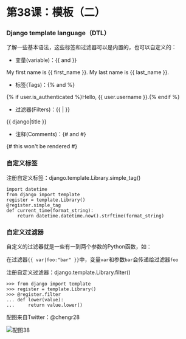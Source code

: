 # 第38课：模板（二）

### Django template language（DTL）
了解一些基本语法，这些标签和过滤器可以是内置的，也可以自定义的：
* 变量(variable)：{{ and }}

My first name is {{ first_name }}. My last name is {{ last_name }}.

* 标签(Tags)：{% and %} 

{% if user.is_authenticated %}Hello, {{ user.username }}.{% endif %}

* 过滤器(Filters)：{{ | }}

{{ django|title }}

* 注释(Comments)：{#  and #}

{# this won't be rendered #}

### 自定义标签
注册自定义标签：django.template.Library.simple_tag()
```
import datetime
from django import template
register = template.Library()
@register.simple_tag
def current_time(format_string):
    return datetime.datetime.now().strftime(format_string)
```

### 自定义过滤器
自定义的过滤器就是一些有一到两个参数的Python函数，如：

在过滤器``{{ var|foo:"bar" }}``中，变量``var``和参数``bar``会传递给过滤器``foo``

注册自定义过滤器：django.template.Library.filter()
```
>>> from django import template
>>> register = template.Library()
>>> @register.filter
... def lower(value):
...     return value.lower()
```

配图来自Twitter：@chengr28

![配图38](https://wiki.huihoo.com/images/thumb/b/b7/Devopsgirls38.jpg/727px-Devopsgirls38.jpg)
